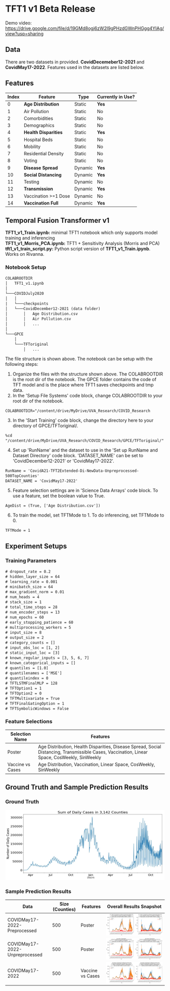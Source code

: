 # TFT1 v1 Beta Release
Demo video: https://drive.google.com/file/d/19GMd8ogj6zW2I9gPHzdGWnPHGgg4YIAg/view?usp=sharing


## Data
There are two datasets in provided. **CovidDecemeber12-2021** and **CovidMay17-2022**. Features used in the datasets are listed below.

## Features
| Index | Feature        | Type       |  Currently in Use?      |
|---|------------------------|------------|-------------------------|
| 0 | **Age Distribution**    | Static     | **Yes**    |
| 1 | Air Pollution    | Static     | No    |
| 2 | Comorbidities          | Static     | No    |
| 3 | Demographics    | Static     | No    |
| 4 | **Health Disparities**    | Static     | **Yes**    |
| 5 | Hospital Beds   | Static     | No    |
| 6 | Mobility   | Static     | No    |
| 7 | Residential Density    | Static     | No                     |
| 8 | Voting    | Static     | No    |
| 9 | **Disease Spread**       | Dynamic    | **Yes**     |
| 10 | **Social Distancing**    | Dynamic    | **Yes**    |
| 11 | Testing    | Dynamic    | No           |
| 12 | **Transmission**    | Dynamic    | **Yes**    |
| 13 | Vaccination >=1 Dose   | Dynamic    | No |
| 14 | **Vaccination Full**  | Dynamic    | **Yes** |

## Temporal Fusion Transformer v1
**TFT1_v1_Train.ipynb:** minimal TFT1 notebook which only supports model training and inferencing \
**TFT1_v1_Morris_PCA.ipynb:** TFT1 + Sensitivity Analysis (Morris and PCA)
**tft1_v1_train_script.py:** Python script version of **TFT1_v1_Train.ipynb**. Works on Rivanna.

### Notebook Setup
```
COLABROOTDIR
│   TFT1_v1.ipynb   
│
└───COVIDJuly2020
│   │
|   └───checkpoints
│   └───CovidDecember12-2021 (data folder)
│       │   Age Distribution.csv
│       │   Air Pollution.csv
│       │   ...
│   
└───GPCE
    │   
    └───TFToriginal
        │   ...
```

The file structure is shown above. The notebook can be setup with the following steps:

1. Organize the files with the structure shown above. The COLABROOTDIR is the root dir of the notebook. The GPCE folder contains the code of TFT model and is the place where TFT1 saves checkpoints and tmp data.
2. In the 'Setup File Systems' code block, change COLABROOTDIR to your root dir of the notebook.
```
COLABROOTDIR="/content/drive/MyDrive/UVA_Research/COVID_Research
```
3. In the 'Start Training' code block, change the directory here to your directory of GPCE/TFToriginal/.
```
%cd "/content/drive/MyDrive/UVA_Research/COVID_Research/GPCE/TFToriginal/"
```
4. Set up 'RunName' and the dataset to use in the 'Set up RunName and Dataset Directory' code block. 'DATASET_NAME' can be set to 'CovidDecember12-2021' or 'CovidMay17-2022'.
```
RunName = 'CovidA21-TFT2Extended-Di-NewData-Unpreprocessed-500TopCounties'
DATASET_NAME = 'CovidMay17-2022'
```
5. Feature selection settings are in 'Science Data Arrays' code block. To use a feature, set the boolean value to True.
```
AgeDist = (True, ['Age Distribution.csv'])
```
6. To train the model, set TFTMode to 1. To do inferencing, set TFTMode to 0.
```
TFTMode = 1
```

## Experiment Setups
### Training Parameters
```
# dropout_rate = 0.2
# hidden_layer_size = 64
# learning_rate = 0.001
# minibatch_size = 64
# max_gradient_norm = 0.01
# num_heads = 4
# stack_size = 1
# total_time_steps = 28
# num_encoder_steps = 13
# num_epochs = 60
# early_stopping_patience = 60
# multiprocessing_workers = 5
# input_size = 8
# output_size = 2
# category_counts = []
# input_obs_loc = [1, 2]
# static_input_loc = [3]
# known_regular_inputs = [3, 5, 6, 7]
# known_categorical_inputs = []
# quantiles = [1.0]
# quantilenames = ['MSE']
# quantileindex = 0
# TFTLSTMFinalMLP = 128
# TFTOption1 = 1
# TFTOption2 = 0
# TFTMultivariate = True
# TFTFinalGatingOption = 1
# TFTSymbolicWindows = False
```

### Feature Selections
 Selection Name | Features |
|---------|----------------|
|   Poster     |       Age Distribution, Health Disparities, Disease Spread, Social Distancing, Transmissible Cases, Vaccination, Linear Space, CosWeekly, SinWeekly       |
|   Vaccine vs Cases     |       Age Distribution, Vaccination, Linear Space, CosWeekly, SinWeekly       |  


## Ground Truth and Sample Prediction Results
### Ground Truth
![](results/Ground_Truth_May2022.png)

### Sample Prediction Results
| Data | Size (Counties)| Features |        Overall Results Snapshot       | 
|---------|----------------|----|-------------------------------------------------------|
|   COVIDMay17-2022-Preprocessed     |       500       | Poster | ![](results/COVIDMay_2022_Preprocessed_500Counties.png) |
|   COVIDMay17-2022-Unpreprocessed     |       500       | Poster | ![](results/COVIDMay_2022_Unpreprocessed_500Counties.png) |
|   COVIDMay17-2022 | 500 | Vaccine vs Cases | ![](results/COVIDMay_2022_'Vaccine%20vs%20Cases'_500Counties.png) |        
